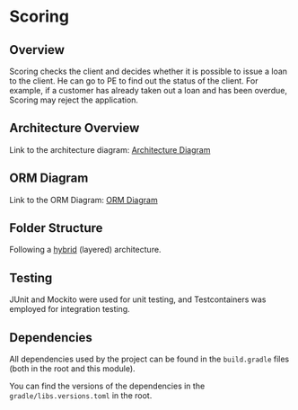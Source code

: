 # Scoring

## Overview

Scoring checks the client and decides whether it is possible to issue a loan to the client. He can go to PE to find out the status of the client. For example, if a customer has already taken out a loan and has been overdue, Scoring may reject the application.

## Architecture Overview

Link to the architecture diagram: [Architecture Diagram](https://miro.com/app/board/uXjVNWFTMec=/?share_link_id=279324309467)

## ORM Diagram

Link to the ORM Diagram: [ORM Diagram](https://drive.google.com/file/d/1OoC0OK53pCZ432edcC1FjMAUZnwTq_IR/view?usp=sharing)

## Folder Structure

Following a [hybrid]((https://priyalwalpita.medium.com/software-architecture-patterns-layered-architecture-a3b89b71a057)) (layered) architecture.

## Testing

JUnit and Mockito were used for unit testing, and Testcontainers was employed for integration testing.

## Dependencies

All dependencies used by the project can be found in the `build.gradle` files (both in the root and this module).

You can find the versions of the dependencies in the `gradle/libs.versions.toml` in the root.

